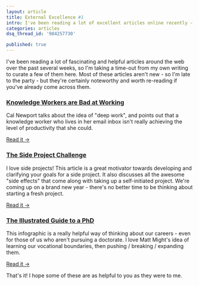 ```yaml
---
layout: article
title: External Excellence #1
intro: I've been reading a lot of excellent articles online recently - stuff that's too good not to share. Here are a few of the best that have made a big impact on me.
categories: articles
dsq_thread_id: '984257730'

published: true
---
```


I've been reading a lot of fascinating and helpful articles around the web over the past several weeks, so I'm taking a time-out from my own writing to curate a few of them here. Most of these articles aren't new - so I'm late to the party - but they're certainly noteworthy and worth re-reading if you've already come across them.

### <a href="http://calnewport.com/blog/2012/11/21/knowledge-workers-are-bad-at-working-and-heres-what-to-do-about-it/">Knowledge Workers are Bad at Working</a>

Cal Newport talks about the idea of "deep work", and points out that a knowledge worker who lives in her email inbox isn't really achieving the level of productivity that she could.

[Read it →](http://calnewport.com/blog/2012/11/21/knowledge-workers-are-bad-at-working-and-heres-what-to-do-about-it/)

### <a href="http://personalmba.com/side-project-challenge/">The Side Project Challenge</a>

I love side projects! This article is a great motivator towards developing and clarifying your goals for a side project. It also discusses all the awesome "side effects" that come along with taking up a self-initiated project. We're coming up on a brand new year - there's no better time to be thinking about starting a fresh project.

[Read it →](http://personalmba.com/side-project-challenge/)

### <a href="http://matt.might.net/articles/phd-school-in-pictures/">The Illustrated Guide to a PhD</a>

This infographic is a really helpful way of thinking about our careers - even for those of us who aren't pursuing a doctorate. I love Matt Might's idea of learning our vocational boundaries, then pushing / breaking / expanding them.

[Read it →](http://matt.might.net/articles/phd-school-in-pictures/)

That's it! I hope some of these are as helpful to you as they were to me.